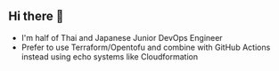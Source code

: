 ## Hi there 👋
- I'm half of Thai and Japanese Junior DevOps Engineer
- Prefer to use Terraform/Opentofu and combine with GitHub Actions instead using echo systems like Cloudformation
